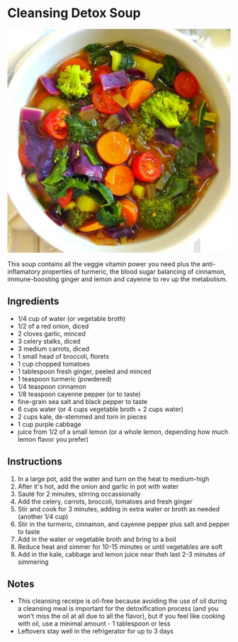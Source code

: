 # Cleansing Detox Soup

![Detox soup](./assets/detox-soup.png)

This soup contains all the veggie vitamin power you need plus the anti-inflamatory properties of turmeric, the blood sugar balancing of cinnamon, immune-boosting ginger and lemon and cayenne to rev up the metabolism.

## Ingredients

- 1/4 cup of water (or vegetable broth)
- 1/2 of a red onion, diced
- 2 cloves garlic, minced
- 3 celery stalks, diced
- 3 medium carrots, diced
- 1 small head of broccoli, florets
- 1 cup chopped tomatoes
- 1 tablespoon fresh ginger, peeled and minced
- 1 teaspoon turmeric (powdered)
- 1/4 teaspoon cinnamon
- 1/8 teaspoon cayenne pepper (or to taste)
- fine-grain sea salt and black pepper to taste
- 6 cups water (or 4 cups vegetable broth + 2 cups water)
- 2 cups kale, de-stemmed and torn in pieces
- 1 cup purple cabbage
- juice from 1/2 of a small lemon (or a whole lemon, depending how much lemon flavor you prefer)

## Instructions

1. In a large pot, add the water and turn on the heat to medium-high
2. After it's hot, add the onion and garlic in pot with water
3. Sauté for 2 minutes, stirring occassionally
4. Add the celery, carrots, broccoli, tomatoes and fresh ginger
5. Stir and cook for 3 minutes, adding in extra water or broth as needed (another 1/4 cup)
6. Stir in the turmeric, cinnamon, and cayenne pepper plus salt and pepper to taste
7. Add in the water or vegetable broth and bring to a boil
8. Reduce heat and simmer for 10-15 minutes or until vegetables are soft
9. Add in the kale, cabbage and lemon juice near theh last 2-3 minutes of simmering

## Notes

- This cleansing receipe is oil-free because avoiding the use of oil during a cleansing meal is important for the detoxification process (and you won't miss the oil at all due to all the flavor), but if you feel like cooking with oil, use a minimal amount - 1 tablespoon or less
- Leftovers stay well in the refrigerator for up to 3 days
